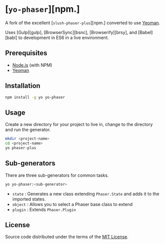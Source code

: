 [`yo-phaser`][npm.]
===============

A fork of the excellent [`slush-phaser-plus`][npm.] converted to use [Yeoman](http://yeoman.io/).

Uses [Gulp][gulp], [BrowserSync][bsnc], [Browserify][brsy], and [Babel][babl] to development in ES6 in a live environment.

Prerequisites
-------------
* [Node.js](http://nodejs.org/) (with NPM)
* [Yeoman](http://yeoman.io/)

Installation
------------
```sh
npm install -g yo yo-phaser
```

Usage
-----
Create a new directory for your project to live in, change to the directory and run the generator.

```sh
mkdir <project-name>
cd <project-name>
yo phaser-plus
```

Sub-generators
--------------
There are three sub-generators for common tasks.

```sh
yo yo-phaser:<sub-generator>
```

* `state`   : Generates a new class extending `Phaser.State` and adds it to the imported states.
* `object`  : Allows you to select a Phaser base class to extend
* `plugin`  : Extends `Phaser.Plugin`

License
-------

Source code distributed under the terms of the [MIT License](LICENSE).
